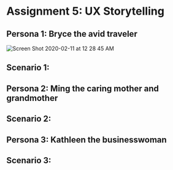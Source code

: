 # Assignment 5: UX Storytelling

## Persona 1: Bryce the avid traveler
![Screen Shot 2020-02-11 at 12 28 45 AM](https://user-images.githubusercontent.com/59623119/74225016-c7c65980-4c6e-11ea-90b4-80b4f2720d18.png)

## Scenario 1: 

## Persona 2: Ming the caring mother and grandmother

## Scenario 2:

## Persona 3: Kathleen the businesswoman 

## Scenario 3:
